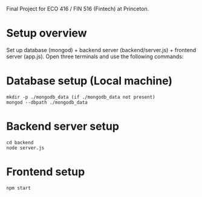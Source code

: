 Final Project for ECO 416 / FIN 516 (Fintech) at Princeton. 


# Setup overview
Set up database (mongod) + backend server (backend/server.js) + frontend server (app.js). Open three terminals and use the following commands:

# Database setup (Local machine)
```
mkdir -p ./mongodb_data (if ./mongodb_data not present)
mongod --dbpath ./mongodb_data
```

# Backend server setup
```
cd backend
node server.js
```

# Frontend setup
```
npm start
```
